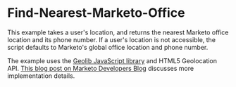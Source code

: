 # Find-Nearest-Marketo-Office
This example takes a user's location, and returns the nearest Marketo office location and its phone number. If a user's location is not accessible, the script defaults to Marketo's global office location and phone number.

The example uses the [Geolib JavaScript library](https://github.com/manuelbieh/Geolib) and HTML5 Geolocation API. [This blog post on Marketo Developers Blog](http://developers.marketo.com/blog/dynamically-change-page-content-based-on-a-users-location/) discusses more implementation details.

